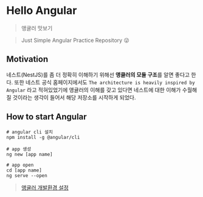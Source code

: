 # Hello Angular

> 앵귤러 맛보기

> Just Simple Angular Practice Repository 😜

## Motivation

네스트(NestJS)를 좀 더 정확히 이해하기 위해선 **앵큘러의 모듈 구조**를 알면 좋다고 한다. 또한 네스트 공식 홈페이지에서도 `The architecture is heavily inspired by Angular` 라고 적혀있었기에 앵귤러의 이해를 갖고 있다면 네스트에 대한 이해가 수월해질 것이라는 생각이 들어서 해당 저장소를 시작하게 되었다.

## How to start Angular

```shell
# angular cli 설치
npm install -g @angular/cli

# app 생성
ng new [app name]

# app open
cd [app name]
ng serve --open
```

> [앵귤러 개발환경 설정](https://angular.kr/guide/setup-local)
